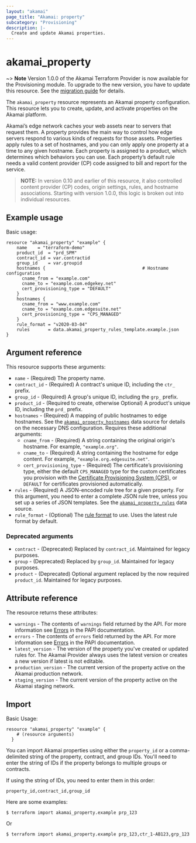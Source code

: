 ```yaml
---
layout: "akamai"
page_title: "Akamai: property"
subcategory: "Provisioning"
description: |-
  Create and update Akamai properties.
---
```


# akamai_property

~> **Note** Version 1.0.0 of the Akamai Terraform Provider is now available for the Provisioning module. To upgrade to the new version, you have to update this resource. See the [migration guide](../guides/1.0_migration.md) for details.

The `akamai_property` resource represents an Akamai property configuration.
This resource lets you to create, update, and activate properties on the
Akamai platform.

Akamai’s edge network caches your web assets near to servers that request them.
A property provides the main way to control how edge servers respond to various
kinds of requests for those assets. Properties apply rules to a set of hostnames,
and you can only apply one property at a time to any given hostname. Each property
is assigned to a product, which determines which behaviors you can use. Each
property’s default rule needs a valid content provider (CP) code assigned to bill
and report for the service.

> __NOTE:__ In version 0.10 and earlier of this resource, it also controlled content provider (CP) codes, origin settings, rules, and hostname associations. Starting with version 1.0.0, this logic is broken out into individual resources.

## Example usage

Basic usage:

```hcl
resource "akamai_property" "example" {
    name    = "terraform-demo"
    product_id  = "prd_SPM"
    contract_id = var.contractid
    group_id    = var.groupid
    hostnames {                                     # Hostname configuration
      cname_from = "example.com"
      cname_to = "example.com.edgekey.net"
      cert_provisioning_type = "DEFAULT"
    }
    hostnames {
      cname_from = "www.example.com"
      cname_to = "example.com.edgesuite.net"
      cert_provisioning_type = "CPS_MANAGED"
    }
    rule_format = "v2020-03-04"
    rules       = data.akamai_property_rules_template.example.json
}
```

## Argument reference

This resource supports these arguments:

* `name` - (Required) The property name.
* `contract_id` - (Required) A contract's unique ID, including the `ctr_` prefix.
* `group_id` - (Required) A group's unique ID, including the `grp_` prefix.
* `product_id` - (Required to create, otherwise Optional) A product's unique ID, including the `prd_` prefix.
* `hostnames` - (Required) A mapping of public hostnames to edge hostnames. See the [`akamai_property_hostnames`](../data-sources/property_hostnames.md) data source for details on the necessary DNS configuration. Requires these additional arguments:
    * `cname_from` - (Required) A string containing the original origin's hostname. For example, `"example.org"`.
    * `cname_to` - (Required) A string containing the hostname for edge content. For example,  `"example.org.edgesuite.net"`.
    * `cert_provisioning_type` - (Required) The certificate’s provisioning type, either the default `CPS_MANAGED` type for the custom certificates you provision with the [Certificate Provisioning System (CPS)](https://learn.akamai.com/en-us/products/core_features/certificate_provisioning_system.html), or `DEFAULT` for certificates provisioned automatically.
* `rules` - (Required) A JSON-encoded rule tree for a given property. For this argument, you need to enter a complete JSON rule tree, unless you set up a series of JSON templates. See the [`akamai_property_rules`](../data-sources/property_rules.md) data source.
* `rule_format` - (Optional) The [rule format](https://developer.akamai.com/api/core_features/property_manager/v1.html#getruleformats) to use. Uses the latest rule format by default.

### Deprecated arguments

* `contract` - (Deprecated) Replaced by `contract_id`. Maintained for legacy purposes.
* `group` - (Deprecated) Replaced by `group_id`. Maintained for legacy purposes.
* `product` - (Deprecated) Optional argument replaced by the now required `product_id`. Maintained for legacy purposes.

## Attribute reference

The resource returns these attributes:

* `warnings` - The contents of `warnings` field returned by the API. For more information see [Errors](https://developer.akamai.com/api/core_features/property_manager/v1.html#errors) in the PAPI documentation.
* `errors` - The contents of `errors` field returned by the API. For more information see [Errors](https://developer.akamai.com/api/core_features/property_manager/v1.html#errors) in the PAPI documentation.
* `latest_version` - The version of the property you've created or updated rules for. The Akamai Provider always uses the latest version or creates a new version if latest is not editable.
* `production_version` - The current version of the property active on the Akamai production network.
* `staging_version` - The current version of the property active on the Akamai staging network.

## Import

Basic Usage:

```hcl
resource "akamai_property" "example" {
    # (resource arguments)
  }
```

You can import Akamai properties using either the `property_id` or a comma-delimited
string of the property, contract, and group IDs. You'll need to enter the string of IDs if the property belongs to multiple groups or contracts.

If using the string of IDs, you need to enter them in this order:

`property_id,contract_id,group_id`

Here are some examples:

```shell
$ terraform import akamai_property.example prp_123
```

Or

```shell
$ terraform import akamai_property.example prp_123,ctr_1-AB123,grp_123
```
